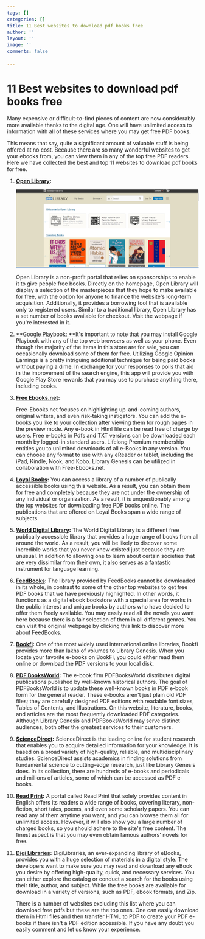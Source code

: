 ```yaml
---
tags: []
categories: []
title: 11 Best websites to download pdf books free
author: ''
layout: ''
image: ''
comments: false

---
```

# **11 Best websites to download pdf books free**

Many expensive or difficult-to-find pieces of content are now considerably more available thanks to the digital age. One will have unlimited access to information with all of these services where you may get free PDF books.

This means that say, quite a significant amount of valuable stuff is being offered at no cost. Because there are so many wonderful websites to get your ebooks from, you can view them in any of the top free PDF readers. Here we have collected the best and top 11 websites to download pdf books for free.

 1. [**Open Library**](https://openlibrary.org/)**:** 

    ![](/uploads/screenshot-13.png)

    Open Library is a non-profit portal that relies on sponsorships to enable it to give people free books. Directly on the homepage, Open Library will display a selection of the masterpieces that they hope to make available for free, with the option for anyone to finance the website's long-term acquisition. Additionally, it provides a borrowing tool that is available only to registered users. Similar to a traditional library, Open Library has a set number of books available for checkout. Visit the webpage if you're interested in it.
 2. [**Google Playbook: **](https://play.google.com/books)It's important to note that you may install Google Playbook with any of the top web browsers as well as your phone. Even though the majority of the items in this store are for sale, you can occasionally download some of them for free. Utilizing Google Opinion Earnings is a pretty intriguing additional technique for being paid books without paying a dime. In exchange for your responses to polls that aid in the improvement of the search engine, this app will provide you with Google Play Store rewards that you may use to purchase anything there, including books.
 3. [**Free Ebooks.net**](https://www.free-ebooks.net/)**:** 

    Free-Ebooks.net focuses on highlighting up-and-coming authors, original writers, and even risk-taking instigators. You can add the e-books you like to your collection after viewing them for rough pages in the preview mode. Any e-book in Html file can be read free of charge by users. Free e-books in Pdfs and TXT versions can be downloaded each month by logged-in standard users. Lifelong Premium membership entitles you to unlimited downloads of all e-Books in any version. You can choose any format to use with any eReader or tablet, including the iPad, Kindle, Nook, and Kobo. Library Genesis can be utilized in collaboration with Free-Ebooks.net.
 4. [**Loyal Books**](http://www.loyalbooks.com/)**:** You can access a library of a number of publically accessible books using this website. As a result, you can obtain them for free and completely because they are not under the ownership of any individual or organization. As a result, it is unquestionably among the top websites for downloading free PDF books online. The publications that are offered on Loyal Books span a wide range of subjects.
 5. [**World Digital Library**](https://www.wdl.org/en/)**:** The World Digital Library is a different free publically accessible library that provides a huge range of books from all around the world. As a result, you will be likely to discover some incredible works that you never knew existed just because they are unusual. In addition to allowing one to learn about certain societies that are very dissimilar from their own, it also serves as a fantastic instrument for language learning.
 6. [**FeedBooks**](http://www.feedbooks.com/)**:** The library provided by FeedBooks cannot be downloaded in its whole, in contrast to some of the other top websites to get free PDF books that we have previously highlighted. In other words, it functions as a digital ebook bookstore with a special area for works in the public interest and unique books by authors who have decided to offer them freely available. You may easily read all the novels you want here because there is a fair selection of them in all different genres. You can visit the original webpage by clicking this link to discover more about FeedBooks.
 7. [**Bookfi**](http://en.bookfi.net/)**:** One of the most widely used international online libraries, Bookfi provides more than lakhs of volumes to Library Genesis. When you locate your favorite e-books on BookFi, you could either read them online or download the PDF versions to your local disk.
 8. [**PDF BooksWorld**](http://www.pdfbooksworld.com/books)**:** The e-book firm PDFBooksWorld distributes digital publications published by well-known historical authors. The goal of PDFBooksWorld is to update these well-known books in PDF e-book form for the general reader. These e-books aren't just plain old PDF files; they are carefully designed PDF editions with readable font sizes, Tables of Contents, and Illustrations. On this website, literature, books, and articles are the most frequently downloaded PDF categories. Although Library Genesis and PDFBooksWorld may serve distinct audiences, both offer the greatest services to their customers.
 9. [**ScienceDirect**](https://www.sciencedirect.com/)**:** ScienceDirect is the leading online for student research that enables you to acquire detailed information for your knowledge. It is based on a broad variety of high-quality, reliable, and multidisciplinary studies. ScienceDirect assists academics in finding solutions from fundamental science to cutting-edge research, just like Library Genesis does. In its collection, there are hundreds of e-books and periodicals and millions of articles, some of which can be accessed as PDF e-books.
10. [**Read Print**](http://www.readprint.com/online-books)**:** A portal called Read Print that solely provides content in English offers its readers a wide range of books, covering literary, non-fiction, short tales, poems, and even some scholarly papers. You can read any of them anytime you want, and you can browse them all for unlimited access. However, it will also show you a large number of charged books, so you should adhere to the site's free content. The finest aspect is that you may even obtain famous authors' novels for free.
11. [**Digi Libraries**](https://digilibraries.com/)**:** DigiLibraries, an ever-expanding library of eBooks, provides you with a huge selection of materials in a digital style. The developers want to make sure you may read and download any eBook you desire by offering high-quality, quick, and necessary services. You can either explore the catalog or conduct a search for the books using their title, author, and subject. While the free books are available for download in a variety of versions, such as PDF, ebook formats, and Zip.

    There is a number of websites excluding this list where you can download free pdfs but these are the top ones. One can easily download them in Html files and then transfer HTML to PDF to create your PDF e-books if there isn't a PDF edition accessible. If you have any doubt you easily comment and let us know your experience.